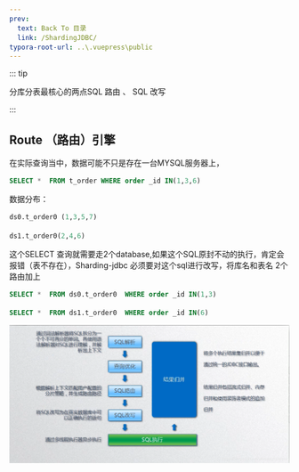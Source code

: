 ```yaml
---
prev:
  text: Back To 目录
  link: /ShardingJDBC/
typora-root-url: ..\.vuepress\public
---
```




::: tip

分库分表最核心的两点SQL 路由  、 SQL 改写

:::

## Route （路由）引擎

在实际查询当中，数据可能不只是存在一台MYSQL服务器上，

```sql
SELECT *  FROM t_order WHERE order _id IN(1,3,6)
```

数据分布：

```sql
ds0.t_order0 (1,3,5,7)

ds1.t_order0(2,4,6)
```

这个SELECT 查询就需要走2个database,如果这个SQL原封不动的执行，肯定会报错（表不存在），Sharding-jdbc 必须要对这个sql进行改写，将库名和表名 2个路由加上 

```sql
SELECT *  FROM ds0.t_order0  WHERE order _id IN(1,3)

SELECT *  FROM ds1.t_order0  WHERE order _id IN(6)
```

![img](/images/ShardingJDBC/show.png)
